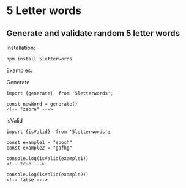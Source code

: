 # 5 Letter words

## Generate and validate random 5 letter words


Installation:

    npm install 5letterwords

Examples:


Generate

    import {generate}  from '5letterwords';

    const newWord = generate()
    <!-- "zebra" --->

isValid 

    import {isValid}  from '5letterwords';

    const example1 = "epoch"
    const example2 = "gafhg"

    console.log(isValid(example1))
    <!-- true --->

    console.log(isValid(example2))
    <!-- false --->
    




